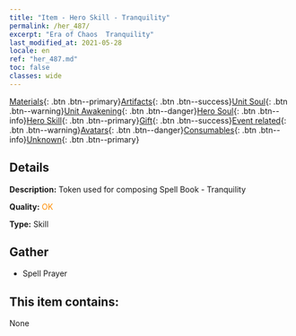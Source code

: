 ```yaml
---
title: "Item - Hero Skill - Tranquility"
permalink: /her_487/
excerpt: "Era of Chaos  Tranquility"
last_modified_at: 2021-05-28
locale: en
ref: "her_487.md"
toc: false
classes: wide
---
```

 [Materials](/Items/){: .btn .btn--primary}[Artifacts](/Items/Artifacts/){: .btn .btn--success}[Unit Soul](/Items/UnitSoul/){: .btn .btn--warning}[Unit Awakening](/Items/UnitAwakening/){: .btn .btn--danger}[Hero Soul](/Items/HeroSoul/){: .btn .btn--info}[Hero Skill](/Items/HeroSkill/){: .btn .btn--primary}[Gift](/Items/Gift/){: .btn .btn--success}[Event related](/Items/Events/){: .btn .btn--warning}[Avatars](/Items/Avatars/){: .btn .btn--danger}[Consumables](/Items/Consumables/){: .btn .btn--info}[Unknown](/Items/Unknown/){: .btn .btn--primary}

## Details
 **Description:** Token used for composing Spell Book - Tranquility

 **Quality:** <span style="color: #FF8C00">OK</span>

 **Type:** Skill

## Gather

*    Spell Prayer 

## This item contains:

  None

